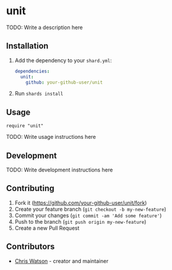 # unit

TODO: Write a description here

## Installation

1. Add the dependency to your `shard.yml`:

   ```yaml
   dependencies:
     unit:
       github: your-github-user/unit
   ```

2. Run `shards install`

## Usage

```crystal
require "unit"
```

TODO: Write usage instructions here

## Development

TODO: Write development instructions here

## Contributing

1. Fork it (<https://github.com/your-github-user/unit/fork>)
2. Create your feature branch (`git checkout -b my-new-feature`)
3. Commit your changes (`git commit -am 'Add some feature'`)
4. Push to the branch (`git push origin my-new-feature`)
5. Create a new Pull Request

## Contributors

- [Chris Watson](https://github.com/your-github-user) - creator and maintainer
